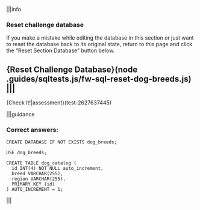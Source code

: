 |||info
### Reset challenge database
If you make a mistake while editing the database in this section or just want to reset the database back to its original state, return to this page and click the “Reset Section Database” button below.

{Reset Challenge Database}(node .guides/sqltests.js/fw-sql-reset-dog-breeds.js)
|||
---

{Check It!|assessment}(test-2627637445)


|||guidance
### Correct answers:

`CREATE DATABASE IF NOT EXISTS dog_breeds;`

`USE dog_breeds;`

```
CREATE TABLE dog_catalog (
  id INT(4) NOT NULL auto_increment, 
  breed VARCHAR(255), 
  region VARCHAR(255), 
  PRIMARY KEY (id)
) AUTO_INCREMENT = 1;
```

|||
